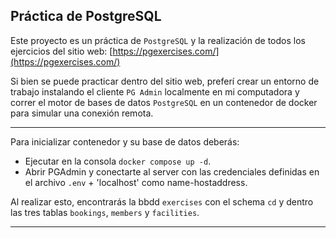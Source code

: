 ## Práctica de PostgreSQL

Este proyecto es un práctica de `PostgreSQL` y la realización de todos los ejercicios del sitio web: [https://pgexercises.com/](https://pgexercises.com/)

Si bien se puede practicar dentro del sitio web, preferí crear un entorno de trabajo instalando el cliente `PG Admin` localmente en mi computadora y correr el motor de bases de datos `PostgreSQL` en un contenedor de docker para simular una conexión remota.

---

Para inicializar contenedor y su base de datos deberás:

- Ejecutar en la consola `docker compose up -d`. 
- Abrir PGAdmin y conectarte al server con las credenciales definidas en el archivo `.env` + 'localhost' como name-hostaddress.

Al realizar esto, encontrarás la bbdd `exercises` con el schema `cd` y dentro las tres tablas `bookings`, `members` y `facilities`.

---
